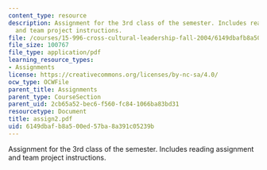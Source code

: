 ```yaml
---
content_type: resource
description: Assignment for the 3rd class of the semester. Includes reading assignment
  and team project instructions.
file: /courses/15-996-cross-cultural-leadership-fall-2004/6149dbafb8a500ed57ba8a391c05239b_assign2.pdf
file_size: 100767
file_type: application/pdf
learning_resource_types:
- Assignments
license: https://creativecommons.org/licenses/by-nc-sa/4.0/
ocw_type: OCWFile
parent_title: Assignments
parent_type: CourseSection
parent_uid: 2cb65a52-bec6-f560-fc84-1066ba83bd31
resourcetype: Document
title: assign2.pdf
uid: 6149dbaf-b8a5-00ed-57ba-8a391c05239b
---
```

Assignment for the 3rd class of the semester. Includes reading assignment and team project instructions.